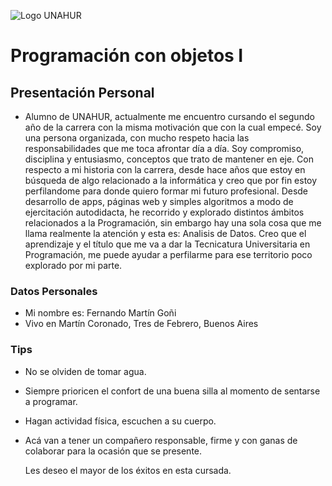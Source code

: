![Logo UNAHUR](./UNAHUR.png)

# Programación con objetos I
## Presentación Personal
- Alumno de UNAHUR, actualmente me encuentro cursando el segundo año de la carrera con la misma motivación que con la cual empecé. Soy una persona organizada, con mucho respeto hacia las responsabilidades que me toca afrontar día a día. Soy compromiso, disciplina y entusiasmo, conceptos que trato de mantener en eje.
  Con respecto a mi historia con la carrera, desde hace años que estoy en búsqueda de algo relacionado a la informática y creo que por fin estoy perfilandome para donde quiero formar mi futuro profesional.
  Desde desarrollo de apps, páginas web y simples algoritmos a modo de ejercitación autodidacta, he recorrido y explorado distintos ámbitos relacionados a la Programación, sin embargo hay una sola cosa que me llama realmente la atención y esta es: Analisis de Datos.
Creo que el aprendizaje y el título que me va a dar la Tecnicatura Universitaria en Programación, me puede ayudar a perfilarme para ese territorio poco explorado por mi parte.


### Datos Personales
- Mi nombre es: Fernando Martín Goñi
- Vivo en Martín Coronado, Tres de Febrero, Buenos Aires

### Tips
- No se olviden de tomar agua.
- Siempre prioricen el confort de una buena silla al momento de sentarse a programar.
- Hagan actividad física, escuchen a su cuerpo.
- Acá van a tener un compañero responsable, firme y con ganas de colaborar para la ocasión que se presente.

  Les deseo el mayor de los éxitos en esta cursada.

